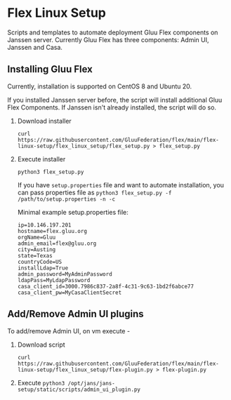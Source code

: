 Flex Linux Setup
=======================

Scripts and templates to automate deployment Gluu Flex components on Janssen server.
Currently Gluu Flex has three components: Admin UI, Janssen and Casa.

Installing Gluu Flex
-----------------------

Currently, installation is supported on CentOS 8 and Ubuntu 20.

If you installed Janssen server before, the script will install additional Gluu Flex Components. If Janssen isn't already installed, the script will do so.

1. Download installer

   `curl https://raw.githubusercontent.com/GluuFederation/flex/main/flex-linux-setup/flex_linux_setup/flex_setup.py > flex_setup.py`

2. Execute installer
 
   `python3 flex_setup.py`

    If you have `setup.properties` file and want to automate installation, you can pass properties file as
    `python3 flex_setup.py -f /path/to/setup.properties -n -c`

    Minimal example setup.properties file:
    ```
    ip=10.146.197.201
    hostname=flex.gluu.org
    orgName=Gluu
    admin_email=flex@gluu.org
    city=Austing
    state=Texas
    countryCode=US
    installLdap=True
    admin_password=MyAdminPassword
    ldapPass=MyLdapPassword
    casa_client_id=3000.7986c837-2a8f-4c31-9c63-1bd2f6abce77
    casa_client_pw=MyCasaClientSecret
    ```

Add/Remove Admin UI plugins
--------------------------------------

To add/remove Admin UI, on vm execute -

1. Download script

   ```
   curl https://raw.githubusercontent.com/GluuFederation/flex/main/flex-linux-setup/flex_linux_setup/flex-plugin.py > flex-plugin.py
   ```

2. Execute
    `python3 /opt/jans/jans-setup/static/scripts/admin_ui_plugin.py`
